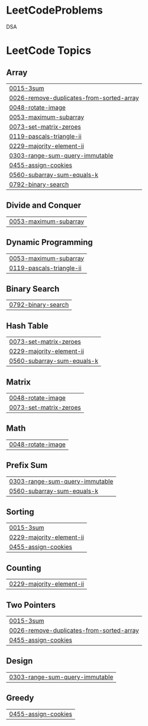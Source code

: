 # LeetCodeProblems
DSA 

<!---LeetCode Topics Start-->
# LeetCode Topics
## Array
|  |
| ------- |
| [0015-3sum](https://github.com/sumit-kakde/LeetCodeProblems/tree/master/0015-3sum) |
| [0026-remove-duplicates-from-sorted-array](https://github.com/sumit-kakde/LeetCodeProblems/tree/master/0026-remove-duplicates-from-sorted-array) |
| [0048-rotate-image](https://github.com/sumit-kakde/LeetCodeProblems/tree/master/0048-rotate-image) |
| [0053-maximum-subarray](https://github.com/sumit-kakde/LeetCodeProblems/tree/master/0053-maximum-subarray) |
| [0073-set-matrix-zeroes](https://github.com/sumit-kakde/LeetCodeProblems/tree/master/0073-set-matrix-zeroes) |
| [0119-pascals-triangle-ii](https://github.com/sumit-kakde/LeetCodeProblems/tree/master/0119-pascals-triangle-ii) |
| [0229-majority-element-ii](https://github.com/sumit-kakde/LeetCodeProblems/tree/master/0229-majority-element-ii) |
| [0303-range-sum-query-immutable](https://github.com/sumit-kakde/LeetCodeProblems/tree/master/0303-range-sum-query-immutable) |
| [0455-assign-cookies](https://github.com/sumit-kakde/LeetCodeProblems/tree/master/0455-assign-cookies) |
| [0560-subarray-sum-equals-k](https://github.com/sumit-kakde/LeetCodeProblems/tree/master/0560-subarray-sum-equals-k) |
| [0792-binary-search](https://github.com/sumit-kakde/LeetCodeProblems/tree/master/0792-binary-search) |
## Divide and Conquer
|  |
| ------- |
| [0053-maximum-subarray](https://github.com/sumit-kakde/LeetCodeProblems/tree/master/0053-maximum-subarray) |
## Dynamic Programming
|  |
| ------- |
| [0053-maximum-subarray](https://github.com/sumit-kakde/LeetCodeProblems/tree/master/0053-maximum-subarray) |
| [0119-pascals-triangle-ii](https://github.com/sumit-kakde/LeetCodeProblems/tree/master/0119-pascals-triangle-ii) |
## Binary Search
|  |
| ------- |
| [0792-binary-search](https://github.com/sumit-kakde/LeetCodeProblems/tree/master/0792-binary-search) |
## Hash Table
|  |
| ------- |
| [0073-set-matrix-zeroes](https://github.com/sumit-kakde/LeetCodeProblems/tree/master/0073-set-matrix-zeroes) |
| [0229-majority-element-ii](https://github.com/sumit-kakde/LeetCodeProblems/tree/master/0229-majority-element-ii) |
| [0560-subarray-sum-equals-k](https://github.com/sumit-kakde/LeetCodeProblems/tree/master/0560-subarray-sum-equals-k) |
## Matrix
|  |
| ------- |
| [0048-rotate-image](https://github.com/sumit-kakde/LeetCodeProblems/tree/master/0048-rotate-image) |
| [0073-set-matrix-zeroes](https://github.com/sumit-kakde/LeetCodeProblems/tree/master/0073-set-matrix-zeroes) |
## Math
|  |
| ------- |
| [0048-rotate-image](https://github.com/sumit-kakde/LeetCodeProblems/tree/master/0048-rotate-image) |
## Prefix Sum
|  |
| ------- |
| [0303-range-sum-query-immutable](https://github.com/sumit-kakde/LeetCodeProblems/tree/master/0303-range-sum-query-immutable) |
| [0560-subarray-sum-equals-k](https://github.com/sumit-kakde/LeetCodeProblems/tree/master/0560-subarray-sum-equals-k) |
## Sorting
|  |
| ------- |
| [0015-3sum](https://github.com/sumit-kakde/LeetCodeProblems/tree/master/0015-3sum) |
| [0229-majority-element-ii](https://github.com/sumit-kakde/LeetCodeProblems/tree/master/0229-majority-element-ii) |
| [0455-assign-cookies](https://github.com/sumit-kakde/LeetCodeProblems/tree/master/0455-assign-cookies) |
## Counting
|  |
| ------- |
| [0229-majority-element-ii](https://github.com/sumit-kakde/LeetCodeProblems/tree/master/0229-majority-element-ii) |
## Two Pointers
|  |
| ------- |
| [0015-3sum](https://github.com/sumit-kakde/LeetCodeProblems/tree/master/0015-3sum) |
| [0026-remove-duplicates-from-sorted-array](https://github.com/sumit-kakde/LeetCodeProblems/tree/master/0026-remove-duplicates-from-sorted-array) |
| [0455-assign-cookies](https://github.com/sumit-kakde/LeetCodeProblems/tree/master/0455-assign-cookies) |
## Design
|  |
| ------- |
| [0303-range-sum-query-immutable](https://github.com/sumit-kakde/LeetCodeProblems/tree/master/0303-range-sum-query-immutable) |
## Greedy
|  |
| ------- |
| [0455-assign-cookies](https://github.com/sumit-kakde/LeetCodeProblems/tree/master/0455-assign-cookies) |
<!---LeetCode Topics End-->